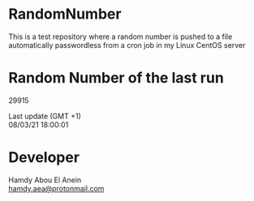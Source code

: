 # RandomNumber    
This is a test repository where a random number is pushed to a file automatically passwordless from a cron job in my Linux CentOS server    
# Random Number of the last run   
29915
      
Last update (GMT +1)    
08/03/21 18:00:01
# Developer    
Hamdy Abou El Anein   
hamdy.aea@protonmail.com
